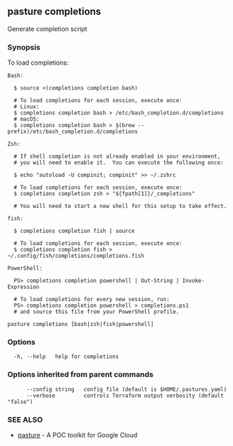 ## pasture completions

Generate completion script

### Synopsis

To load completions:

	Bash:

	  $ source <(completions completion bash)

	  # To load completions for each session, execute once:
	  # Linux:
	  $ completions completion bash > /etc/bash_completion.d/completions
	  # macOS:
	  $ completions completion bash > $(brew --prefix)/etc/bash_completion.d/completions

	Zsh:

	  # If shell completion is not already enabled in your environment,
	  # you will need to enable it.  You can execute the following once:

	  $ echo "autoload -U compinit; compinit" >> ~/.zshrc

	  # To load completions for each session, execute once:
	  $ completions completion zsh > "${fpath[1]}/_completions"

	  # You will need to start a new shell for this setup to take effect.

	fish:

	  $ completions completion fish | source

	  # To load completions for each session, execute once:
	  $ completions completion fish > ~/.config/fish/completions/completions.fish

	PowerShell:

	  PS> completions completion powershell | Out-String | Invoke-Expression

	  # To load completions for every new session, run:
	  PS> completions completion powershell > completions.ps1
	  # and source this file from your PowerShell profile.
	

```
pasture completions [bash|zsh|fish|powershell]
```

### Options

```
  -h, --help   help for completions
```

### Options inherited from parent commands

```
      --config string   config file (default is $HOME/.pastures.yaml)
      --verbose         controls Terraform output verbosity (default "false")
```

### SEE ALSO

* [pasture](pasture.md)	 - A POC toolkit for Google Cloud
